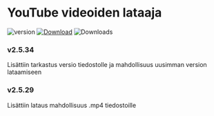 # YouTube videoiden lataaja

![version](https://img.shields.io/github/v/release/artex100/Videolataaja)
[![Download][Download-badge]][Download-link]
![Downloads](https://img.shields.io/github/downloads/artex100/Videolataaja/total)

[Download-badge]: https://img.shields.io/badge/Lataa-v2.5.34%20-orange
[Download-link]: https://github.com/artex100/laturi/raw/main/ytlaturi-setup.exe

### v2.5.34
Lisättiin tarkastus versio tiedostolle ja mahdollisuus uusimman version lataamiseen

### v2.5.29
Lisättiin lataus mahdollisuus .mp4 tiedostoille
